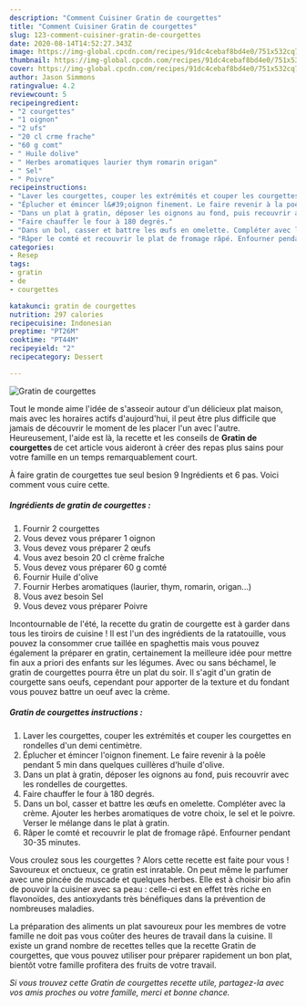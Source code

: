 ```yaml
---
description: "Comment Cuisiner Gratin de courgettes"
title: "Comment Cuisiner Gratin de courgettes"
slug: 123-comment-cuisiner-gratin-de-courgettes
date: 2020-08-14T14:52:27.343Z
image: https://img-global.cpcdn.com/recipes/91dc4cebaf8bd4e0/751x532cq70/gratin-de-courgettes-photo-principale-de-la-recette.jpg
thumbnail: https://img-global.cpcdn.com/recipes/91dc4cebaf8bd4e0/751x532cq70/gratin-de-courgettes-photo-principale-de-la-recette.jpg
cover: https://img-global.cpcdn.com/recipes/91dc4cebaf8bd4e0/751x532cq70/gratin-de-courgettes-photo-principale-de-la-recette.jpg
author: Jason Simmons
ratingvalue: 4.2
reviewcount: 5
recipeingredient:
- "2 courgettes"
- "1 oignon"
- "2 ufs"
- "20 cl crme frache"
- "60 g comt"
- " Huile dolive"
- " Herbes aromatiques laurier thym romarin origan"
- " Sel"
- " Poivre"
recipeinstructions:
- "Laver les courgettes, couper les extrémités et couper les courgettes en rondelles d&#39;un demi centimètre."
- "Éplucher et émincer l&#39;oignon finement. Le faire revenir à la poêle pendant 5 min dans quelques cuillères d&#39;huile d&#39;olive."
- "Dans un plat à gratin, déposer les oignons au fond, puis recouvrir avec les rondelles de courgettes."
- "Faire chauffer le four à 180 degrés."
- "Dans un bol, casser et battre les œufs en omelette. Compléter avec la crème. Ajouter les herbes aromatiques de votre choix, le sel et le poivre. Verser le mélange dans le plat à gratin."
- "Râper le comté et recouvrir le plat de fromage râpé. Enfourner pendant 30-35 minutes."
categories:
- Resep
tags:
- gratin
- de
- courgettes

katakunci: gratin de courgettes 
nutrition: 297 calories
recipecuisine: Indonesian
preptime: "PT26M"
cooktime: "PT44M"
recipeyield: "2"
recipecategory: Dessert

---
```



![Gratin de courgettes](https://img-global.cpcdn.com/recipes/91dc4cebaf8bd4e0/751x532cq70/gratin-de-courgettes-photo-principale-de-la-recette.jpg)

Tout le monde aime l'idée de s'asseoir autour d'un délicieux plat maison, mais avec les horaires actifs d'aujourd'hui, il peut être plus difficile que jamais de découvrir le moment de les placer l'un avec l'autre. Heureusement, l'aide est là, la recette et les conseils de <strong> Gratin de courgettes </strong> de cet article vous aideront à créer des repas plus sains pour votre famille en un temps remarquablement court.

<!--inarticleads1-->

À faire gratin de courgettes tue seul besion 9 Ingrédients et 6 pas. Voici comment vous cuire cette.

##### Ingrédients de gratin de courgettes :

1. Fournir 2 courgettes
1. Vous devez vous préparer 1 oignon
1. Vous devez vous préparer 2 œufs
1. Vous avez besoin 20 cl crème fraîche
1. Vous devez vous préparer 60 g comté
1. Fournir  Huile d&#39;olive
1. Fournir  Herbes aromatiques (laurier, thym, romarin, origan...)
1. Vous avez besoin  Sel
1. Vous devez vous préparer  Poivre


Incontournable de l&#39;été, la recette du gratin de courgette est à garder dans tous les tiroirs de cuisine ! Il est l&#39;un des ingrédients de la ratatouille, vous pouvez la consommer crue taillée en spaghettis mais vous pouvez également la préparer en gratin, certainement la meilleure idée pour mettre fin aux a priori des enfants sur les légumes. Avec ou sans béchamel, le gratin de courgettes pourra être un plat du soir. Il s&#39;agit d&#39;un gratin de courgette sans oeufs, cependant pour apporter de la texture et du fondant vous pouvez battre un oeuf avec la crème. 

<!--inarticleads2-->

##### Gratin de courgettes instructions :

1. Laver les courgettes, couper les extrémités et couper les courgettes en rondelles d&#39;un demi centimètre.
1. Éplucher et émincer l&#39;oignon finement. Le faire revenir à la poêle pendant 5 min dans quelques cuillères d&#39;huile d&#39;olive.
1. Dans un plat à gratin, déposer les oignons au fond, puis recouvrir avec les rondelles de courgettes.
1. Faire chauffer le four à 180 degrés.
1. Dans un bol, casser et battre les œufs en omelette. Compléter avec la crème. Ajouter les herbes aromatiques de votre choix, le sel et le poivre. Verser le mélange dans le plat à gratin.
1. Râper le comté et recouvrir le plat de fromage râpé. Enfourner pendant 30-35 minutes.


Vous croulez sous les courgettes ? Alors cette recette est faite pour vous ! Savoureux et onctueux, ce gratin est inratable. On peut même le parfumer avec une pincée de muscade et quelques herbes. Elle est à choisir bio afin de pouvoir la cuisiner avec sa peau : celle-ci est en effet très riche en flavonoïdes, des antioxydants très bénéfiques dans la prévention de nombreuses maladies. 

<!--inarticleads1-->

<p>
La préparation des aliments un plat savoureux pour les membres de votre famille ne doit pas vous coûter des heures de travail dans la cuisine. Il existe un grand nombre de recettes telles que la recette Gratin de courgettes, que vous pouvez utiliser pour préparer rapidement un bon plat, bientôt votre famille profitera des fruits de votre travail.
</p>

<p>
<i>Si vous trouvez cette Gratin de courgettes recette utile, partagez-la avec vos amis proches ou votre famille, merci et bonne chance.</i>
</p>
